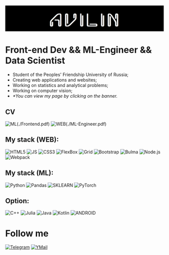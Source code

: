 [![Header](./avilin.png)](https://av-ilin.github.io/)

# Front-end Dev && ML-Engineer && Data Scientist
- Student of the Peoples' Friendship University of Russia;
- Сreating web applications and websites;
- Working on statistics and analytical problems;
- Working on computer vision;
- _*You can view my page by clicking on the banner._

## CV
![ML](https://img.shields.io/badge/-ML-090909?style=for-the-badge&logo=html5)(./Frontend.pdf)
![WEB](https://img.shields.io/badge/-WEB-090909?style=for-the-badge&logo=javascript)(./ML-Engineer.pdf)

## My stack (WEB):
![HTML5](https://img.shields.io/badge/-HTML5-090909?style=for-the-badge&logo=html5)
![JS](https://img.shields.io/badge/-JavaScript-090909?style=for-the-badge&logo=javascript)
![CSS3](https://img.shields.io/badge/-CSS3-090909?style=for-the-badge&logo=css3)
![FlexBox](https://img.shields.io/badge/-FlexBox-090909?style=for-the-badge&logo=css3)
![Grid](https://img.shields.io/badge/-Grid-090909?style=for-the-badge&logo=css3)
![Bootstrap](https://img.shields.io/badge/-Bootstrap-090909?style=for-the-badge&logo=bootstrap)
![Bulma](https://img.shields.io/badge/-Bulma-090909?style=for-the-badge&logo=bulma)
![Node.js](https://img.shields.io/badge/-Node.js-090909?style=for-the-badge&logo=Node.js)
![Webpack](https://img.shields.io/badge/-Webpack-090909?style=for-the-badge&logo=webpack)

## My stack (ML):
![Python](https://img.shields.io/badge/-Python-090909?style=for-the-badge&logo=Python)
![Pandas](https://img.shields.io/badge/-Pandas-090909?style=for-the-badge&logo=Pandas)
![SKLEARN](https://img.shields.io/badge/-Sklearn-090909?style=for-the-badge&logo=scikitlearn)
![PyTorch](https://img.shields.io/badge/-PyTorch-090909?style=for-the-badge&logo=PyTorch)

## Option:
![C++](https://img.shields.io/badge/-C++-090909?style=for-the-badge&logo=C%2b%2b&logoColor=6296CC)
![Julia](https://img.shields.io/badge/-Julia-090909?style=for-the-badge&logo=julia)
![Java](https://img.shields.io/badge/-Java-090909?style=for-the-badge&logo=oracle)
![Kotlin](https://img.shields.io/badge/-Kotlin-090909?style=for-the-badge&logo=Kotlin)
![ANDROID](https://img.shields.io/badge/-Android%20Studio-090909?style=for-the-badge&logo=androidstudio)


# Follow me
[![Telegram](https://img.shields.io/badge/-Telegram-090909?style=for-the-badge&logo=Telegram)](https://t.me/av_ilin)
[![YMail](https://img.shields.io/badge/-Yandex%20Mail-090909?style=for-the-badge&logo=Gmail)](mailto:a.ilin.v@yandex.ru)


